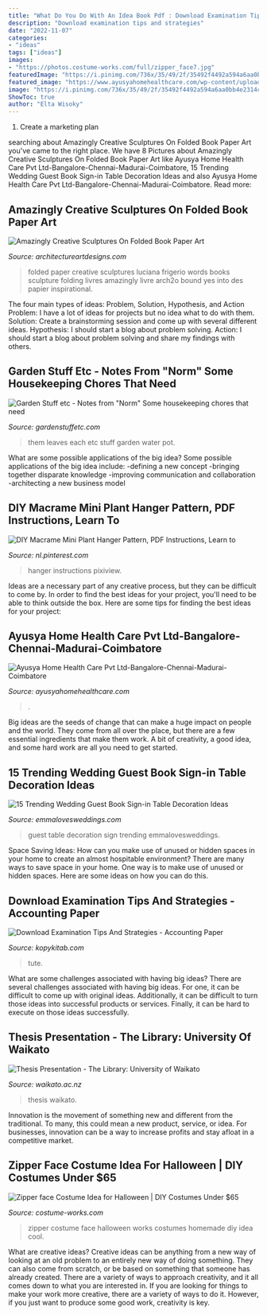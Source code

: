 ```yaml
---
title: "What Do You Do With An Idea Book Pdf : Download Examination Tips And Strategies"
description: "Download examination tips and strategies"
date: "2022-11-07"
categories:
- "ideas"
tags: ["ideas"]
images:
- "https://photos.costume-works.com/full/zipper_face7.jpg"
featuredImage: "https://i.pinimg.com/736x/35/49/2f/35492f4492a594a6aa0bb4e2314cb54e.jpg"
featured_image: "https://www.ayusyahomehealthcare.com/wp-content/uploads/2020/07/ghee-butter-in-glass-jar-with-wooden-spoon-e1595913450622.jpg"
image: "https://i.pinimg.com/736x/35/49/2f/35492f4492a594a6aa0bb4e2314cb54e.jpg"
ShowToc: true
author: "Elta Wisoky"
---
```



1. Create a marketing plan 

	

		
searching about Amazingly Creative Sculptures On Folded Book Paper Art you've came to the right place. We have 8 Pictures about Amazingly Creative Sculptures On Folded Book Paper Art like Ayusya Home Health Care Pvt Ltd-Bangalore-Chennai-Madurai-Coimbatore, 15 Trending Wedding Guest Book Sign-in Table Decoration Ideas and also Ayusya Home Health Care Pvt Ltd-Bangalore-Chennai-Madurai-Coimbatore. Read more:
		
    
## Amazingly Creative Sculptures On Folded Book Paper Art

<img loading=lazy src="https://www.architectureartdesigns.com/wp-content/uploads/2013/04/ArchitectureArtDesigns-1353.jpg" onerror="this.onerror=null;this.src='https://tse2.mm.bing.net/th?id=OIP.hnpvYjanjy3tnljtGU6qUgHaIq&amp;pid=15.1';" alt="Amazingly Creative Sculptures On Folded Book Paper Art">

_Source: architectureartdesigns.com_

>folded paper creative sculptures luciana frigerio words books sculpture folding livres amazingly livre arch2o bound yes into des papier inspirational. 

	

The four main types of ideas: Problem, Solution, Hypothesis, and Action
Problem: I have a lot of ideas for projects but no idea what to do with them.
Solution: Create a brainstorming session and come up with several different ideas.
Hypothesis: I should start a blog about problem solving.
Action: I should start a blog about problem solving and share my findings with others.

    
## Garden Stuff Etc - Notes From &quot;Norm&quot; Some Housekeeping Chores That Need

<img loading=lazy src="http://gardenstuffetc.com/yahoo_site_admin/assets/images/SAM_1035.113203942_std.jpg" onerror="this.onerror=null;this.src='https://tse3.mm.bing.net/th?id=OIP.0qUkU6JQGIB9YQNEhexArQHaLe&amp;pid=15.1';" alt="Garden Stuff etc - Notes from &quot;Norm&quot; Some housekeeping chores that need">

_Source: gardenstuffetc.com_

>them leaves each etc stuff garden water pot. 

	

What are some possible applications of the big idea?
Some possible applications of the big idea include: 
-defining a new concept
-bringing together disparate knowledge
-improving communication and collaboration
-architecting a new business model

    
## DIY Macrame Mini Plant Hanger Pattern, PDF Instructions, Learn To

<img loading=lazy src="https://i.pinimg.com/736x/35/49/2f/35492f4492a594a6aa0bb4e2314cb54e.jpg" onerror="this.onerror=null;this.src='https://tse1.mm.bing.net/th?id=OIP.kd9OZRFSJEqEKgCR7ZOBRgHaHa&amp;pid=15.1';" alt="DIY Macrame Mini Plant Hanger Pattern, PDF Instructions, Learn to">

_Source: nl.pinterest.com_

>hanger instructions pixiview. 

	

Ideas are a necessary part of any creative process, but they can be difficult to come by. In order to find the best ideas for your project, you'll need to be able to think outside the box. Here are some tips for finding the best ideas for your project: 

    
## Ayusya Home Health Care Pvt Ltd-Bangalore-Chennai-Madurai-Coimbatore

<img loading=lazy src="https://www.ayusyahomehealthcare.com/wp-content/uploads/2020/07/ghee-butter-in-glass-jar-with-wooden-spoon-e1595913450622.jpg" onerror="this.onerror=null;this.src='https://tse2.mm.bing.net/th?id=OIP.qTaEkmUVN6JvbkC6ejHT1wHaE8&amp;pid=15.1';" alt="Ayusya Home Health Care Pvt Ltd-Bangalore-Chennai-Madurai-Coimbatore">

_Source: ayusyahomehealthcare.com_

>. 

	

Big ideas are the seeds of change that can make a huge impact on people and the world. They come from all over the place, but there are a few essential ingredients that make them work. A bit of creativity, a good idea, and some hard work are all you need to get started.

    
## 15 Trending Wedding Guest Book Sign-in Table Decoration Ideas

<img loading=lazy src="http://emmalovesweddings.com/wp-content/uploads/2018/02/Polaroid-wedding-guest-book-and-table-decoration-ideas.jpg" onerror="this.onerror=null;this.src='https://tse3.mm.bing.net/th?id=OIP.RCDzCPvZM696dhC5BgAV3wHaLH&amp;pid=15.1';" alt="15 Trending Wedding Guest Book Sign-in Table Decoration Ideas">

_Source: emmalovesweddings.com_

>guest table decoration sign trending emmalovesweddings. 

	

Space Saving Ideas: How can you make use of unused or hidden spaces in your home to create an almost hospitable environment?
There are many ways to save space in your home. One way is to make use of unused or hidden spaces. Here are some ideas on how you can do this.

    
## Download Examination Tips And Strategies - Accounting Paper

<img loading=lazy src="https://content.kopykitab.com/ebooks/2018/01/14003/content/medium/page3.png" onerror="this.onerror=null;this.src='https://tse2.mm.bing.net/th?id=OIP.AomppWu-ZMsybpjZCtAvwwHaK4&amp;pid=15.1';" alt="Download Examination Tips And Strategies - Accounting Paper">

_Source: kopykitab.com_

>tute. 

	

What are some challenges associated with having big ideas?
There are several challenges associated with having big ideas. For one, it can be difficult to come up with original ideas. Additionally, it can be difficult to turn those ideas into successful products or services. Finally, it can be hard to execute on those ideas successfully.

    
## Thesis Presentation - The Library: University Of Waikato

<img loading=lazy src="https://www.waikato.ac.nz/__data/assets/image/0017/113516/thesisTP-template-img.png" onerror="this.onerror=null;this.src='https://tse2.mm.bing.net/th?id=OIP.NXB2zgWVLwheRx7LYmyu0AHaKe&amp;pid=15.1';" alt="Thesis Presentation - The Library: University of Waikato">

_Source: waikato.ac.nz_

>thesis waikato. 

	

Innovation is the movement of something new and different from the traditional. To many, this could mean a new product, service, or idea. For businesses, innovation can be a way to increase profits and stay afloat in a competitive market.

    
## Zipper Face Costume Idea For Halloween | DIY Costumes Under $65

<img loading=lazy src="https://photos.costume-works.com/full/zipper_face7.jpg" onerror="this.onerror=null;this.src='https://tse3.mm.bing.net/th?id=OIP.R6Y5wrfUk6pDfh9j5jAoCQHaJ4&amp;pid=15.1';" alt="Zipper face Costume Idea for Halloween | DIY Costumes Under $65">

_Source: costume-works.com_

>zipper costume face halloween works costumes homemade diy idea cool. 

	

What are creative ideas?
Creative ideas can be anything from a new way of looking at an old problem to an entirely new way of doing something. They can also come from scratch, or be based on something that someone has already created. There are a variety of ways to approach creativity, and it all comes down to what you are interested in. If you are looking for things to make your work more creative, there are a variety of ways to do it. However, if you just want to produce some good work, creativity is key.

